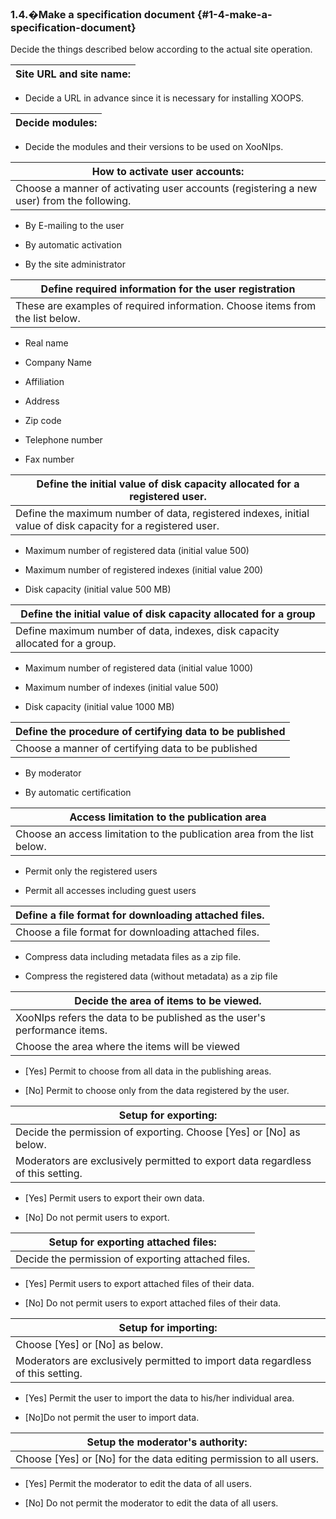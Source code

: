 ### 1.4.�Make a specification document {#1-4-make-a-specification-document}

Decide the things described below according to the actual site operation.

| Site URL and site name: |
| --- |

*   Decide a URL in advance since it is necessary for installing XOOPS.

| Decide modules: |
| --- |

*   Decide the modules and their versions to be used on XooNIps.

| How to activate user accounts: |
| --- |
| Choose a manner of activating user accounts (registering a new user) from the following. |

*   By E-mailing to the user

*   By automatic activation

*   By the site administrator

| Define required information for the user registration |
| --- |
| These are examples of required information. Choose items from the list below. |

*   Real name

*   Company Name

*   Affiliation

*   Address

*   Zip code

*   Telephone number

*   Fax number

| Define the initial value of disk capacity allocated for a registered user. |
| --- |
| Define the maximum number of data, registered indexes, initial value of disk capacity for a registered user. |

*   Maximum number of registered data (initial value 500)

*   Maximum number of registered indexes (initial value 200)

*   Disk capacity (initial value 500 MB)

| Define the initial value of disk capacity allocated for a group |
| --- |
| Define maximum number of data, indexes, disk capacity allocated for a group. |

*   Maximum number of registered data (initial value 1000)

*   Maximum number of indexes (initial value 500)

*   Disk capacity (initial value 1000 MB)

| Define the procedure of certifying data to be published |
| --- |
| Choose a manner of certifying data to be published |

*   By moderator

*   By automatic certification

| Access limitation to the publication area |
| --- |
| Choose an access limitation to the publication area from the list below. |

*   Permit only the registered users

*   Permit all accesses including guest users

| Define a file format for downloading attached files. |
| --- |
| Choose a file format for downloading attached files. |

*   Compress data including metadata files as a zip file.

*   Compress the registered data (without metadata) as a zip file

| Decide the area of items to be viewed. |
| --- |
| XooNIps refers the data to be published as the user&#039;s performance items. |
| Choose the area where the items will be viewed |

*   [Yes] Permit to choose from all data in the publishing areas.

*   [No] Permit to choose only from the data registered by the user.

| Setup for exporting: |
| --- |
| Decide the permission of exporting. Choose [Yes] or [No] as below. |
| Moderators are exclusively permitted to export data regardless of this setting. |

*   [Yes] Permit users to export their own data.

*   [No] Do not permit users to export.

| Setup for exporting attached files: |
| --- |
| Decide the permission of exporting attached files. |

*   [Yes] Permit users to export attached files of their data.

*   [No] Do not permit users to export attached files of their data.

| Setup for importing: |
| --- |
| Choose [Yes] or [No] as below. |
| Moderators are exclusively permitted to import data regardless of this setting. |

*   [Yes] Permit the user to import the data to his/her individual area.

*   [No]Do not permit the user to import data.

| Setup the moderator&#039;s authority: |
| --- |
| Choose [Yes] or [No] for the data editing permission to all users. |

*   [Yes] Permit the moderator to edit the data of all users.

*   [No] Do not permit the moderator to edit the data of all users.